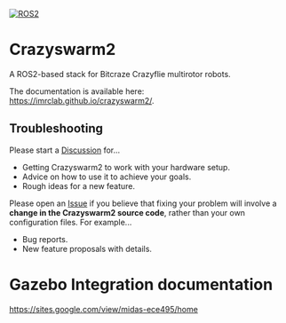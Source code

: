 [![ROS2](https://github.com/IMRCLab/crazyswarm2/actions/workflows/ci-ros2.yml/badge.svg)](https://github.com/IMRCLab/crazyswarm2/actions/workflows/ci-ros2.yml)

# Crazyswarm2
A ROS2-based stack for Bitcraze Crazyflie multirotor robots.

The documentation is available here: https://imrclab.github.io/crazyswarm2/.

## Troubleshooting
Please start a [Discussion](https://github.com/IMRCLab/crazyswarm2/discussions) for...

- Getting Crazyswarm2 to work with your hardware setup.
- Advice on how to use it to achieve your goals.
- Rough ideas for a new feature.

Please open an [Issue](https://github.com/IMRCLab/crazyswarm2/issues) if you believe that fixing your problem will involve a **change in the Crazyswarm2 source code**, rather than your own configuration files. For example...

- Bug reports.
- New feature proposals with details.

# Gazebo Integration documentation
https://sites.google.com/view/midas-ece495/home
